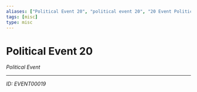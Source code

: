```yaml
---
aliases: ["Political Event 20", "political event 20", "20 Event Political"]
tags: [misc]
type: misc
---
```


# Political Event 20

*Political Event*

---
*ID: EVENT00019*